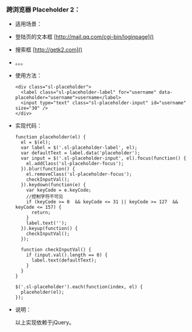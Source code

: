 ### 跨浏览器 Placeholder 2：

- 适用场景：

 - 登陆页的文本框 [http://mail.qq.com/cgi-bin/loginpage]()
 - 搜索框 [http://getk2.com]()
 - 。。。

-   使用方法：

        <div class="sl-placeholder">
          <label class="sl-placeholder-label" for="username" data-placeholder="username">username</label>
          <input type="text" class="sl-placeholder-input" id="username" size="30" />
        </div>

-   实现代码：

        function placeholder(el) {
          el = $(el);
          var label = $('.sl-placeholder-label', el);
          var defaultText = label.data('placeholder');
          var input = $('.sl-placeholder-input', el).focus(function() {
            el.addClass('sl-placeholder-focus');
          }).blur(function() {
            el.removeClass('sl-placeholder-focus');
            checkInputVal();
          }).keydown(function(e) {
            var keyCode = e.keyCode;
            //控制字符不可见
            if (keyCode >= 0  && keyCode <= 31 || keyCode >= 127  && keyCode <= 157) {
              return;
            }
            label.text('');
          }).keyup(function() {
            checkInputVal();
          });

          function checkInputVal() {
            if (input.val().length == 0) {
              label.text(defaultText);
            }
          }
        }

        $('.sl-placeholder').each(function(index, el) {
          placeholder(el);
        });

-   说明：

    以上实现依赖于jQuery。